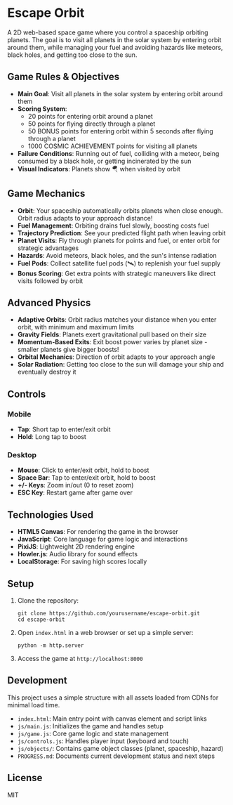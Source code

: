 # Escape Orbit

A 2D web-based space game where you control a spaceship orbiting planets. The goal is to visit all planets in the solar system by entering orbit around them, while managing your fuel and avoiding hazards like meteors, black holes, and getting too close to the sun.

## Game Rules & Objectives

- **Main Goal**: Visit all planets in the solar system by entering orbit around them
- **Scoring System**:
  - 20 points for entering orbit around a planet
  - 50 points for flying directly through a planet
  - 50 BONUS points for entering orbit within 5 seconds after flying through a planet
  - 1000 COSMIC ACHIEVEMENT points for visiting all planets
- **Failure Conditions**: Running out of fuel, colliding with a meteor, being consumed by a black hole, or getting incinerated by the sun
- **Visual Indicators**: Planets show 🪂 when visited by orbit

## Game Mechanics

- **Orbit**: Your spaceship automatically orbits planets when close enough. Orbit radius adapts to your approach distance!
- **Fuel Management**: Orbiting drains fuel slowly, boosting costs fuel
- **Trajectory Prediction**: See your predicted flight path when leaving orbit
- **Planet Visits**: Fly through planets for points and fuel, or enter orbit for strategic advantages
- **Hazards**: Avoid meteors, black holes, and the sun's intense radiation
- **Fuel Pods**: Collect satellite fuel pods (🛰️) to replenish your fuel supply
- **Bonus Scoring**: Get extra points with strategic maneuvers like direct visits followed by orbit

## Advanced Physics

- **Adaptive Orbits**: Orbit radius matches your distance when you enter orbit, with minimum and maximum limits
- **Gravity Fields**: Planets exert gravitational pull based on their size
- **Momentum-Based Exits**: Exit boost power varies by planet size - smaller planets give bigger boosts!
- **Orbital Mechanics**: Direction of orbit adapts to your approach angle
- **Solar Radiation**: Getting too close to the sun will damage your ship and eventually destroy it

## Controls

### Mobile
- **Tap**: Short tap to enter/exit orbit
- **Hold**: Long tap to boost

### Desktop
- **Mouse**: Click to enter/exit orbit, hold to boost
- **Space Bar**: Tap to enter/exit orbit, hold to boost
- **+/- Keys**: Zoom in/out (0 to reset zoom)
- **ESC Key**: Restart game after game over

## Technologies Used

- **HTML5 Canvas**: For rendering the game in the browser
- **JavaScript**: Core language for game logic and interactions
- **PixiJS**: Lightweight 2D rendering engine
- **Howler.js**: Audio library for sound effects
- **LocalStorage**: For saving high scores locally

## Setup

1. Clone the repository:
   ```
   git clone https://github.com/yourusername/escape-orbit.git
   cd escape-orbit
   ```

2. Open `index.html` in a web browser or set up a simple server:
   ```
   python -m http.server
   ```

3. Access the game at `http://localhost:8000`

## Development

This project uses a simple structure with all assets loaded from CDNs for minimal load time.

- `index.html`: Main entry point with canvas element and script links
- `js/main.js`: Initializes the game and handles setup
- `js/game.js`: Core game logic and state management
- `js/controls.js`: Handles player input (keyboard and touch)
- `js/objects/`: Contains game object classes (planet, spaceship, hazard)
- `PROGRESS.md`: Documents current development status and next steps

## License

MIT 